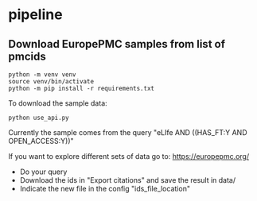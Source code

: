 # pipeline

## Download EuropePMC samples from list of pmcids

```
python -m venv venv
source venv/bin/activate
python -m pip install -r requirements.txt
```

To download the sample data:
```
python use_api.py 
```

Currently the sample comes from the query "eLIfe AND ((HAS_FT:Y AND OPEN_ACCESS:Y))"

If you want to explore different sets of data go to: https://europepmc.org/
* Do your query
* Download the ids in "Export citations" and save the result in data/
* Indicate the new file in the config "ids_file_location"